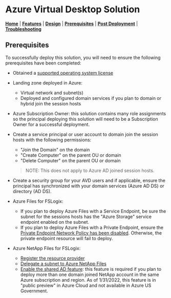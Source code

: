 # Azure Virtual Desktop Solution

[**Home**](../readme.md) | [**Features**](./features.md) | [**Design**](./design.md) | [**Prerequisites**](./prerequisites.md) | [**Post Deployment**](./post.md) | [**Troubleshooting**](./troubleshooting.md)

## Prerequisites

To successfully deploy this solution, you will need to ensure the following prerequisites have been completed:

- Obtained a [supported operating system license](https://docs.microsoft.com/en-us/azure/virtual-desktop/overview#requirements)
- Landing zone deployed in Azure:
  - Virtual network and subnet(s)
  - Deployed and configured domain services if you plan to domain or hybrid join the session hosts
- Azure Subscription Owner: this solution contains many role assignments so the principal deploying this solution will need to be a Subscription Owner for a successful deployment.
- Create a service principal or user account to domain join the session hosts with the following permissions:
  - "Join the Domain" on the domain
  - "Create Computer" on the parent OU or domain
  - "Delete Computer" on the parent OU or domain

  > NOTE: This does not apply to Azure AD joined session hosts.

- Create a security group for your AVD users and if applicable, ensure the principal has synchronized with your domain services (Azure AD DS) or directory (AD DS).
- Azure Files for FSLogix:
  - If you plan to deploy Azure Files with a Service Endpoint, be sure the subnet for the sessions hosts has the "Azure Storage" service endpoint enabled on the subnet.
  - If you plan to deploy Azure Files with a Private Endpoint, ensure the [Private Endpoint Network Policy has been disabled](https://docs.microsoft.com/en-us/azure/private-link/disable-private-endpoint-network-policy). Otherwise, the private endpoint resource will fail to deploy.
- Azure NetApp Files for FSLogix:
  - [Register the resource provider](https://docs.microsoft.com/en-us/azure/azure-netapp-files/azure-netapp-files-register)
  - [Delegate a subnet to Azure NetApp Files](https://docs.microsoft.com/en-us/azure/azure-netapp-files/azure-netapp-files-delegate-subnet)
  - [Enable the shared AD feature](https://docs.microsoft.com/en-us/azure/azure-netapp-files/create-active-directory-connections#shared_ad): this feature is required if you plan to deploy more than one domain joined NetApp account in the same Azure subscription and region.  As of 1/31/2022, this feature is in "public preview" in Azure Cloud and not available in Azure US Government.
